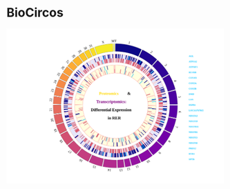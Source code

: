 # BioCircos


![RER Thoroughbred DE](https://github.com/NMDL-MSU/BioCircos/blob/master/RER_BioCirco.svg)
